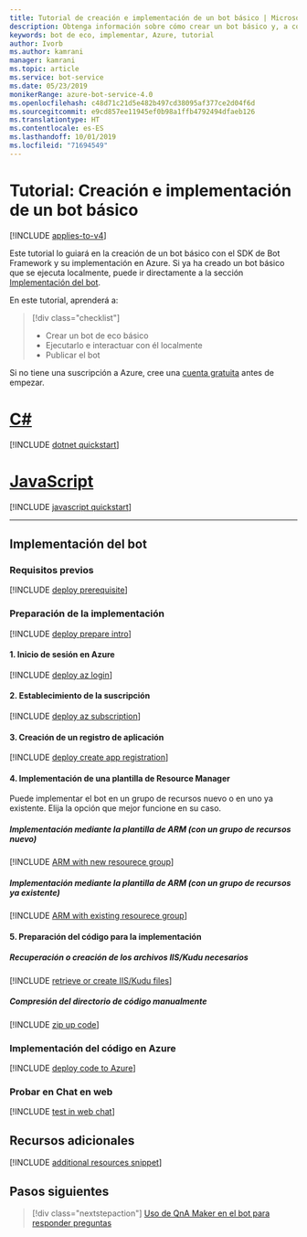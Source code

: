 ```yaml
---
title: Tutorial de creación e implementación de un bot básico | Microsoft Docs
description: Obtenga información sobre cómo crear un bot básico y, a continuación, implementarlo en Azure.
keywords: bot de eco, implementar, Azure, tutorial
author: Ivorb
ms.author: kamrani
manager: kamrani
ms.topic: article
ms.service: bot-service
ms.date: 05/23/2019
monikerRange: azure-bot-service-4.0
ms.openlocfilehash: c48d71c21d5e482b497cd38095af377ce2d04f6d
ms.sourcegitcommit: e9cd857ee11945ef0b98a1ffb4792494dfaeb126
ms.translationtype: HT
ms.contentlocale: es-ES
ms.lasthandoff: 10/01/2019
ms.locfileid: "71694549"
---
```

# <a name="tutorial-create-and-deploy-a-basic-bot"></a>Tutorial: Creación e implementación de un bot básico

[!INCLUDE [applies-to-v4](../includes/applies-to.md)]

Este tutorial lo guiará en la creación de un bot básico con el SDK de Bot Framework y su implementación en Azure. Si ya ha creado un bot básico que se ejecuta localmente, puede ir directamente a la sección [Implementación del bot](#deploy-your-bot).

En este tutorial, aprenderá a:

> [!div class="checklist"]
> * Crear un bot de eco básico
> * Ejecutarlo e interactuar con él localmente
> * Publicar el bot

Si no tiene una suscripción a Azure, cree una [cuenta gratuita](https://azure.microsoft.com/free/?WT.mc_id=A261C142F) antes de empezar.

# <a name="ctabcsharp"></a>[C#](#tab/csharp)

[!INCLUDE [dotnet quickstart](~/includes/quickstart-dotnet.md)]

# <a name="javascripttabjavascript"></a>[JavaScript](#tab/javascript)

[!INCLUDE [javascript quickstart](~/includes/quickstart-javascript.md)]

---

## <a name="deploy-your-bot"></a>Implementación del bot

### <a name="prerequisites"></a>Requisitos previos
[!INCLUDE [deploy prerequisite](~/includes/deploy/snippet-prerequisite.md)]

### <a name="prepare-for-deployment"></a>Preparación de la implementación
[!INCLUDE [deploy prepare intro](~/includes/deploy/snippet-prepare-deploy-intro.md)]

#### <a name="1-login-to-azure"></a>1. Inicio de sesión en Azure
[!INCLUDE [deploy az login](~/includes/deploy/snippet-az-login.md)]

#### <a name="2-set-the-subscription"></a>2. Establecimiento de la suscripción
[!INCLUDE [deploy az subscription](~/includes/deploy/snippet-az-set-subscription.md)]

#### <a name="3-create-an-app-registration"></a>3. Creación de un registro de aplicación
[!INCLUDE [deploy create app registration](~/includes/deploy/snippet-create-app-registration.md)]

#### <a name="4-deploy-via-arm-template"></a>4. Implementación de una plantilla de Resource Manager
Puede implementar el bot en un grupo de recursos nuevo o en uno ya existente. Elija la opción que mejor funcione en su caso. 
##### <a name="deploy-via-arm-template-with-new-resource-group"></a>**Implementación mediante la plantilla de ARM (con un grupo de recursos nuevo)**
[!INCLUDE [ARM with new resourece group](~/includes/deploy/snippet-ARM-new-resource-group.md)]

##### <a name="deploy-via-arm-template-with-existing-resource-group"></a>**Implementación mediante la plantilla de ARM (con un grupo de recursos ya existente)**
[!INCLUDE [ARM with existing resourece group](~/includes/deploy/snippet-ARM-existing-resource-group.md)]

#### <a name="5-prepare-your-code-for-deployment"></a>5. Preparación del código para la implementación
##### <a name="retrieve-or-create-necessary-iiskudu-files"></a>**Recuperación o creación de los archivos IIS/Kudu necesarios**
[!INCLUDE [retrieve or create IIS/Kudu files](~/includes/deploy/snippet-IIS-Kudu-files.md)]

##### <a name="zip-up-the-code-directory-manually"></a>**Compresión del directorio de código manualmente**
[!INCLUDE [zip up code](~/includes/deploy/snippet-zip-code.md)]

### <a name="deploy-code-to-azure"></a>Implementación del código en Azure
[!INCLUDE [deploy code to Azure](~/includes/deploy/snippet-deploy-code-to-az.md)]

### <a name="test-in-web-chat"></a>Probar en Chat en web
[!INCLUDE [test in web chat](~/includes/deploy/snippet-test-in-web-chat.md)]

## <a name="additional-resources"></a>Recursos adicionales

[!INCLUDE [additional resources snippet](~/includes/deploy/snippet-additional-resources.md)]

## <a name="next-steps"></a>Pasos siguientes
> [!div class="nextstepaction"]
> [Uso de QnA Maker en el bot para responder preguntas](bot-builder-tutorial-add-qna.md)
